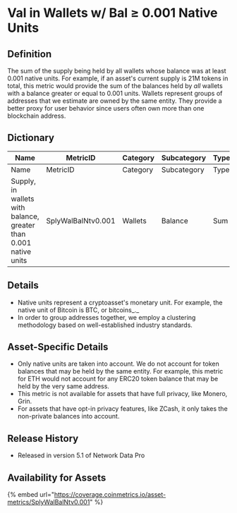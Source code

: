 # Val in Wallets w/ Bal ≥ 0.001 Native Units

## Definition <a href="#definition" id="definition"></a>

The sum of the supply being held by all wallets whose balance was at least 0.001 native units. For example, if an asset's current supply is 21M tokens in total, this metric would provide the sum of the balances held by _all_ wallets with a balance greater or equal to 0.001 units. Wallets represent groups of addresses that we estimate are owned by the same entity. They provide a better proxy for user behavior since users often own more than one blockchain address.

## Dictionary <a href="#dictionary" id="dictionary"></a>

<table data-header-hidden><thead><tr><th width="222">Name</th><th width="185">MetricID</th><th width="196">Category</th><th>Subcategory</th><th>Type</th><th>Unit</th><th>Interval</th></tr></thead><tbody><tr><td>Name</td><td>MetricID</td><td>Category</td><td>Subcategory</td><td>Type</td><td>Unit</td><td>Interval</td></tr><tr><td>Supply, in wallets with balance, greater than 0.001 native units</td><td>SplyWalBalNtv0.001</td><td>Wallets</td><td>Balance</td><td>Sum</td><td>Native units</td><td>1 day</td></tr></tbody></table>

## Details <a href="#details" id="details"></a>

* Native units represent a cryptoasset's monetary unit. For example, the native unit of Bitcoin is BTC, or bitcoins_._
* In order to group addresses together, we employ a clustering methodology based on well-established industry standards.

## Asset-Specific Details <a href="#asset-specific-details" id="asset-specific-details"></a>

* Only native units are taken into account. We do not account for token balances that may be held by the same entity. For example, this metric for ETH would not account for any ERC20 token balance that may be held by the very same address.
* This metric is not available for assets that have full privacy, like Monero, Grin.
* For assets that have opt-in privacy features, like ZCash, it only takes the non-private balances into account.

## Release History <a href="#release-history" id="release-history"></a>

* Released in version 5.1 of Network Data Pro

## **Availability for Assets** <a href="#availability-for-assets" id="availability-for-assets"></a>

{% embed url="https://coverage.coinmetrics.io/asset-metrics/SplyWalBalNtv0.001" %}
